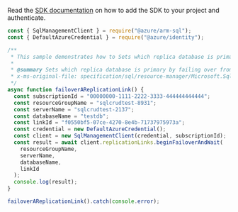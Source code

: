 Read the [SDK documentation](https://github.com/Azure/azure-sdk-for-js/blob/%40azure%2Farm-sql_9.0.1/sdk/sql/arm-sql/README.md) on how to add the SDK to your project and authenticate.

```javascript
const { SqlManagementClient } = require("@azure/arm-sql");
const { DefaultAzureCredential } = require("@azure/identity");

/**
 * This sample demonstrates how to Sets which replica database is primary by failing over from the current primary replica database.
 *
 * @summary Sets which replica database is primary by failing over from the current primary replica database.
 * x-ms-original-file: specification/sql/resource-manager/Microsoft.Sql/stable/2014-04-01-legacy/examples/ReplicationLinkFailover.json
 */
async function failoverAReplicationLink() {
  const subscriptionId = "00000000-1111-2222-3333-444444444444";
  const resourceGroupName = "sqlcrudtest-8931";
  const serverName = "sqlcrudtest-2137";
  const databaseName = "testdb";
  const linkId = "f0550bf5-07ce-4270-8e4b-71737975973a";
  const credential = new DefaultAzureCredential();
  const client = new SqlManagementClient(credential, subscriptionId);
  const result = await client.replicationLinks.beginFailoverAndWait(
    resourceGroupName,
    serverName,
    databaseName,
    linkId
  );
  console.log(result);
}

failoverAReplicationLink().catch(console.error);
```
